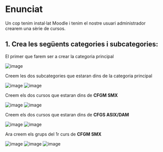 # Enunciat


Un cop tenim instal·lat Moodle i tenim el nostre usuari administrador crearem una sèrie de cursos.

## 1. Crea les següents categories i subcategories:


El primer que farem ser a crear la categoria principal

![image](https://user-images.githubusercontent.com/114162276/207893645-e05bc9a6-353c-4832-921e-512652f3a67b.png)

Creem les dos subcategories que estaran dins de la categoria principal

![image](https://user-images.githubusercontent.com/114162276/207894505-0b7af709-5b7b-4212-a370-6c5963732716.png)
![image](https://user-images.githubusercontent.com/114162276/207896295-d25ce587-32d4-4a4a-8262-1ac511157b3c.png)

Creem els dos cursos que estaran dins de **CFGM SMX**

![image](https://user-images.githubusercontent.com/114162276/207898675-60586e97-326d-4415-b597-396ccfb26623.png)
![image](https://user-images.githubusercontent.com/114162276/207898818-1aa83262-4493-47cb-9320-a8ea1ef744ee.png)

Creem els dos cursos que estaran dins de **CFGS ASIX/DAM**

![image](https://user-images.githubusercontent.com/114162276/207899213-3a272737-000c-4cb6-b0a6-e05765a08adb.png)
![image](https://user-images.githubusercontent.com/114162276/207899330-5728c70c-e52c-4443-88e6-13b4024544e3.png)

Ara creem els grups del 1r curs de **CFGM SMX**

![image](https://user-images.githubusercontent.com/114162276/207901910-2392a6a7-633a-4f98-bf7e-ec540660af39.png)
![image](https://user-images.githubusercontent.com/114162276/207902033-cd43348b-9a5b-4c5d-8837-2c9c6cb25da0.png)
![image](https://user-images.githubusercontent.com/114162276/207902234-035ab790-5ce8-41c4-810b-9147afd156e7.png)













